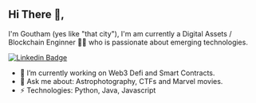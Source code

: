 ## Hi There 👋,
I'm Goutham (yes like "that city"), I'm am currently a Digital Assets / Blockchain Enginner 👨‍💻 who is passionate about emerging technologies. 

[![Linkedin Badge](https://img.shields.io/badge/-gouthamdeva-blue?style=flat-square&logo=Linkedin&logoColor=white&link=https://www.linkedin.com/in/gouthamdeva/)](https://www.linkedin.com/in/gouthamdeva/)

- 🔭 I’m currently working on Web3 Defi and Smart Contracts.
- 💬 Ask me about: Astrophotography, CTFs and Marvel movies.
- ⚡ Technologies: Python, Java, Javascript

